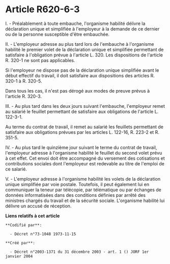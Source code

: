 # Article R620-6-3

I. - Préalablement à toute embauche, l'organisme habilité délivre la déclaration unique et simplifiée à l'employeur à la
demande de ce dernier ou de la personne susceptible d'être embauchée.

II. - L'employeur adresse au plus tard lors de l'embauche à l'organisme habilité le premier volet de la déclaration unique et
simplifiée permettant de satisfaire à l'obligation prévue à l'article L. 320. Les dispositions de l'article R. 320-1 ne sont
pas applicables.

Si l'employeur ne dispose pas de la déclaration unique simplifiée avant le début effectif du travail, il doit satisfaire aux
dispositions des articles R. 320-1 à R. 320-5.

Dans tous les cas, il n'est pas dérogé aux modes de preuve prévus à l'article R. 320-3.

III. - Au plus tard dans les deux jours suivant l'embauche, l'employeur remet au salarié le feuillet permettant de satisfaire
aux obligations de l'article L. 122-3-1.

Au terme du contrat de travail, il remet au salarié les feuillets permettant de satisfaire aux obligations prévues par les
articles L. 122-16, R. 223-2 et R. 351-5.

IV. - Au plus tard le quinzième jour suivant le terme du contrat de travail, l'employeur adresse à l'organisme habilité le
feuillet du second volet prévu à cet effet. Cet envoi doit être accompagné du versement des cotisations et contributions
sociales dont l'employeur est redevable au titre de l'emploi de ce salarié.

V. - L'employeur adresse à l'organisme habilité les volets de la déclaration unique simplifiée par voie postale. Toutefois,
il peut également lui en communiquer la teneur par télécopie, par télématique ou par échanges de données informatisées dans
des conditions définies par arrêté des ministres chargés du travail et de la sécurité sociale. L'organisme habilité lui
délivre un accusé de réception.

**Liens relatifs à cet article**

	**Codifié par**:

	  - Décret n°73-1048 1973-11-15

	**Créé par**:

	  - Décret n°2003-1371 du 31 décembre 2003 - art. 1 () JORF 1er janvier 2004
